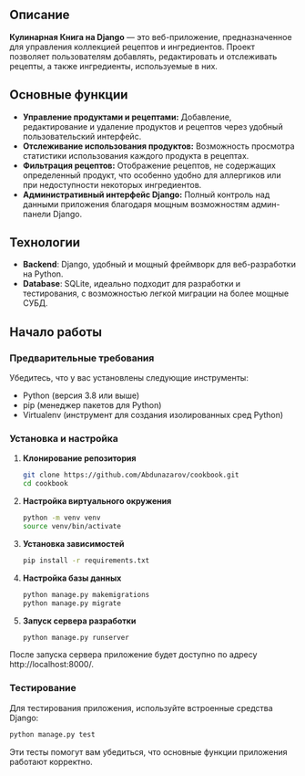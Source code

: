 ## Описание

**Кулинарная Книга на Django** — это веб-приложение, предназначенное для управления коллекцией рецептов и ингредиентов. Проект позволяет пользователям добавлять, редактировать и отслеживать рецепты, а также ингредиенты, используемые в них. 

## Основные функции

- **Управление продуктами и рецептами:** Добавление, редактирование и удаление продуктов и рецептов через удобный пользовательский интерфейс.
- **Отслеживание использования продуктов:** Возможность просмотра статистики использования каждого продукта в рецептах.
- **Фильтрация рецептов:** Отображение рецептов, не содержащих определенный продукт, что особенно удобно для аллергиков или при недоступности некоторых ингредиентов.
- **Административный интерфейс Django:** Полный контроль над данными приложения благодаря мощным возможностям админ-панели Django.

## Технологии

- **Backend**: Django, удобный и мощный фреймворк для веб-разработки на Python.
- **Database**: SQLite, идеально подходит для разработки и тестирования, с возможностью легкой миграции на более мощные СУБД.

## Начало работы

### Предварительные требования

Убедитесь, что у вас установлены следующие инструменты:
- Python (версия 3.8 или выше)
- pip (менеджер пакетов для Python)
- Virtualenv (инструмент для создания изолированных сред Python)

### Установка и настройка

1. **Клонирование репозитория**

   ```bash
   git clone https://github.com/Abdunazarov/cookbook.git
   cd cookbook
   ```

2. **Настройка виртуального окружения**
   ```bash
   python -m venv venv
   source venv/bin/activate
   ```

3. **Установка зависимостей**
   ```bash
   pip install -r requirements.txt
   ```

4. **Настройка базы данных**
   ```bash
   python manage.py makemigrations
   python manage.py migrate
   ```

5. **Запуск сервера разработки**
   ```bash
   python manage.py runserver
   ```
После запуска сервера приложение будет доступно по адресу http://localhost:8000/.

### Тестирование

Для тестирования приложения, используйте встроенные средства Django:

   ```bash
   python manage.py test
   ```

Эти тесты помогут вам убедиться, что основные функции приложения работают корректно.
